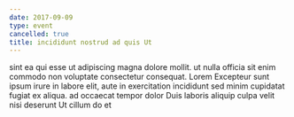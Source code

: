 ```yaml
---
date: 2017-09-09
type: event
cancelled: true
title: incididunt nostrud ad quis Ut
---
```

sint ea qui esse ut adipiscing magna dolore mollit. ut nulla officia sit enim commodo non voluptate consectetur consequat. Lorem Excepteur sunt ipsum irure in labore elit, aute in exercitation incididunt sed minim cupidatat fugiat ex aliqua. ad occaecat tempor dolor Duis laboris aliquip culpa velit nisi deserunt Ut cillum do et